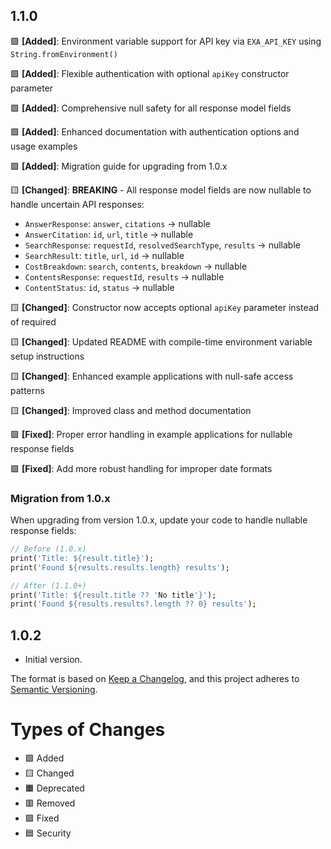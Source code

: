## 1.1.0

🟩 **[Added]**: Environment variable support for API key via `EXA_API_KEY` using `String.fromEnvironment()`

🟩 **[Added]**: Flexible authentication with optional `apiKey` constructor parameter

🟩 **[Added]**: Comprehensive null safety for all response model fields

🟩 **[Added]**: Enhanced documentation with authentication options and usage examples

🟩 **[Added]**: Migration guide for upgrading from 1.0.x

🟨 **[Changed]**: **BREAKING** - All response model fields are now nullable to handle uncertain API responses:
  - `AnswerResponse`: `answer`, `citations` → nullable
  - `AnswerCitation`: `id`, `url`, `title` → nullable  
  - `SearchResponse`: `requestId`, `resolvedSearchType`, `results` → nullable
  - `SearchResult`: `title`, `url`, `id` → nullable
  - `CostBreakdown`: `search`, `contents`, `breakdown` → nullable
  - `ContentsResponse`: `requestId`, `results` → nullable
  - `ContentStatus`: `id`, `status` → nullable

🟨 **[Changed]**: Constructor now accepts optional `apiKey` parameter instead of required

🟨 **[Changed]**: Updated README with compile-time environment variable setup instructions

🟨 **[Changed]**: Enhanced example applications with null-safe access patterns

🟨 **[Changed]**: Improved class and method documentation

🟪 **[Fixed]**: Proper error handling in example applications for nullable response fields

🟪 **[Fixed]**: Add more robust handling for improper date formats

### Migration from 1.0.x
When upgrading from version 1.0.x, update your code to handle nullable response fields:

```dart
// Before (1.0.x)
print('Title: ${result.title}');
print('Found ${results.results.length} results');

// After (1.1.0+)
print('Title: ${result.title ?? 'No title'}');
print('Found ${results.results?.length ?? 0} results');
```

## 1.0.2

- Initial version.

The format is based on [Keep a Changelog](https://keepachangelog.com/en/1.0.0/),
and this project adheres to [Semantic Versioning](https://semver.org/spec/v2.0.0.html).

# Types of Changes
- 🟩 Added
- 🟨 Changed
- 🟧 Deprecated
- 🟥 Removed
- 🟪 Fixed
- 🟦 Security